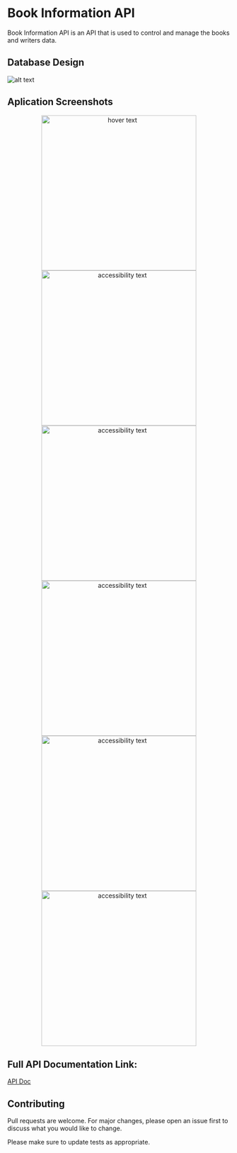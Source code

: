 

# Book Information API

Book Information API is an API that is used to control and manage the books and writers data.

## Database Design

![alt text](https://storee-api.000webhostapp.com/public/assets/product_image/database-design.png)


## Aplication Screenshots

<p align="center">
  <img src="https://storee-api.000webhostapp.com/public/assets/product_image/ssApp1.PNG" width="350" title="hover text">
  <img src="https://storee-api.000webhostapp.com/public/assets/product_image/ssApp2.PNG" width="350" alt="accessibility text">
  <img src="https://storee-api.000webhostapp.com/public/assets/product_image/ssApp3.PNG" width="350" alt="accessibility text">
  <img src="https://storee-api.000webhostapp.com/public/assets/product_image/ssApp4.PNG" width="350" alt="accessibility text">
  <img src="https://storee-api.000webhostapp.com/public/assets/product_image/ssApp5.PNG" width="350" alt="accessibility text">
  <img src="https://storee-api.000webhostapp.com/public/assets/product_image/ssApp6.PNG" width="350" alt="accessibility text">
</p>



## Full API Documentation Link:
[API Doc](https://web.postman.co/workspace/DOT-Internship-Technical-Test~ce65861b-9e06-4795-bb75-277e29f5f051/documentation/12461116-a4b4ee85-ba1c-4ced-a1e1-9f77ebb19cc2)

## Contributing
Pull requests are welcome. For major changes, please open an issue first to discuss what you would like to change.

Please make sure to update tests as appropriate.

